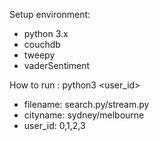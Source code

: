 Setup environment:
- python 3.x
- couchdb
- tweepy
- vaderSentiment

How to run :
python3 <filename> <cityname> <user_id>

- filename: search.py/stream.py
- cityname: sydney/melbourne
- user_id: 0,1,2,3
